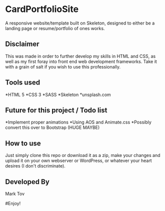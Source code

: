 # CardPortfolioSite
A responsive website/template built on Skeleton, designed to either be a landing page or resume/portfolio of ones works.

## Disclaimer
This was made in order to further develop my skills in HTML and CSS, as well as my first foray into front end web development frameworks. Take it with a grain of salt if you wish to use this professionally.

## Tools used
*HTML 5
*CSS 3
*SASS
*Skeleton
*unsplash.com

## Future for this project / Todo list
*Implement proper animations
  *Using AOS and Animate.css
*Possibly convert this over to Bootstrap (HUGE MAYBE)

## How to use
Just simply clone this repo or download it as a zip, make your changes and upload it on your own webserver or WordPress, or whatever your heart desires (I don't discriminate).

## Developed By
Mark Tov

#Enjoy!
